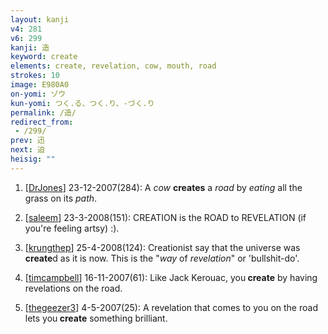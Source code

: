 ```yaml
---
layout: kanji
v4: 281
v6: 299
kanji: 造
keyword: create
elements: create, revelation, cow, mouth, road
strokes: 10
image: E980A0
on-yomi: ゾウ
kun-yomi: つく.る、つく.り、-づく.り
permalink: /造/
redirect_from:
 - /299/
prev: 迅
next: 迫
heisig: ""
---
```


1) [<a href="http://kanji.koohii.com/profile/DrJones">DrJones</a>] 23-12-2007(284): A <em>cow</em> <strong>creates</strong> a <em>road</em> by <em>eating</em> all the grass on its <em>path</em>.

2) [<a href="http://kanji.koohii.com/profile/saleem">saleem</a>] 23-3-2008(151): CREATION is the ROAD to REVELATION (if you&#039;re feeling artsy) :).

3) [<a href="http://kanji.koohii.com/profile/krungthep">krungthep</a>] 25-4-2008(124): Creationist say that the universe was<strong> create</strong>d as it is now. This is the &quot;<em>way</em> of <em>revelation</em>&quot; or &#039;bullshit-do&#039;.

4) [<a href="http://kanji.koohii.com/profile/timcampbell">timcampbell</a>] 16-11-2007(61): Like Jack Kerouac, you<strong> create</strong> by having revelations on the road.

5) [<a href="http://kanji.koohii.com/profile/thegeezer3">thegeezer3</a>] 4-5-2007(25): A revelation that comes to you on the road lets you<strong> create</strong> something brilliant.

